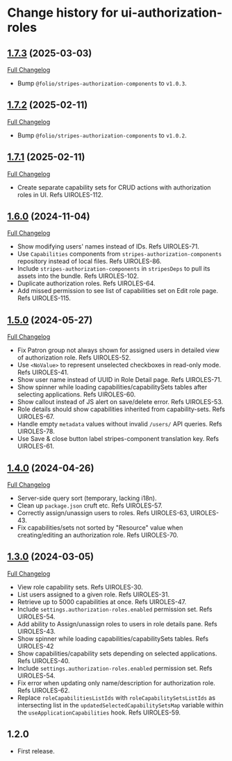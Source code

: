 # Change history for ui-authorization-roles
## [1.7.3](https://github.com/folio-org/ui-authorization-roles/tree/v1.7.3) (2025-03-03)
[Full Changelog](https://github.com/folio-org/ui-authorization-roles/compare/v1.7.2...v1.7.3)

* Bump `@folio/stripes-authorization-components` to `v1.0.3`.

## [1.7.2](https://github.com/folio-org/ui-authorization-roles/tree/v1.7.2) (2025-02-11)
[Full Changelog](https://github.com/folio-org/ui-authorization-roles/compare/v1.7.1...v1.7.2)

* Bump `@folio/stripes-authorization-components` to `v1.0.2`.

## [1.7.1](https://github.com/folio-org/ui-authorization-roles/tree/v1.7.1) (2025-02-11)
[Full Changelog](https://github.com/folio-org/ui-authorization-roles/compare/v1.6.0...v1.7.1)

* Create separate capability sets for CRUD actions with authorization roles in UI. Refs UIROLES-112.

## [1.6.0](https://github.com/folio-org/ui-authorization-roles/tree/v1.6.0) (2024-11-04)
[Full Changelog](https://github.com/folio-org/ui-authorization-roles/compare/v1.5.0...v1.6.0)

* Show modifying users' names instead of IDs. Refs UIROLES-71.
* Use `Capabilities` components from `stripes-authorization-components` repository instead of local files. Refs UIROLES-86.
* Include `stripes-authorization-components` in `stripesDeps` to pull its assets into the bundle. Refs UIROLES-102.
* Duplicate authorization roles. Refs UIROLES-64.
* Add missed permission to see list of capabilities set on Edit role page. Refs UIROLES-115.

## [1.5.0](https://github.com/folio-org/ui-authorization-roles/tree/v1.5.0) (2024-05-27)
[Full Changelog](https://github.com/folio-org/ui-authorization-roles/compare/v1.4.0...v1.5.0)

* Fix Patron group not always shown for assigned users in detailed view of authorization role. Refs UIROLES-52.
* Use `<NoValue>` to represent unselected checkboxes in read-only mode. Refs UIROLES-41.
* Show user name instead of UUID in Role Detail page. Refs UIROLES-71.
* Show spinner while loading capabilities/capabilitySets tables after selecting applications. Refs UIROLES-60.
* Show callout instead of JS alert on save/delete error. Refs UIROLES-53.
* Role details should show capabilities inherited from capability-sets. Refs UIROLES-67.
* Handle empty `metadata` values without invalid `/users/` API queries. Refs UIROLES-78.
* Use Save & close button label stripes-component translation key. Refs UIROLES-61.

## [1.4.0](https://github.com/folio-org/ui-authorization-roles/tree/v1.4.0) (2024-04-26)
[Full Changelog](https://github.com/folio-org/ui-authorization-roles/compare/v1.3.0...v1.4.0)

* Server-side query sort (temporary, lacking i18n).
* Clean up `package.json` cruft etc. Refs UIROLES-57.
* Correctly assign/unassign users to roles. Refs UIROLES-63, UIROLES-43.
* Fix capabilities/sets not sorted by "Resource" value when creating/editing an authorization role. Refs UIROLES-70.

## [1.3.0](https://github.com/folio-org/ui-authorization-roles/tree/v1.3.0) (2024-03-05)
[Full Changelog](https://github.com/folio-org/ui-authorization-roles/compare/v1.2.0...v1.3.0)

* View role capability sets. Refs UIROLES-30.
* List users assigned to a given role. Refs UIROLES-31.
* Retrieve up to 5000 capabilities at once. Refs UIROLES-47.
* Include `settings.authorization-roles.enabled` permission set. Refs UIROLES-54.
* Add ability to Assign/unassign roles to users in role details pane. Refs UIROLES-43.
* Show spinner while loading capabilities/capabilitySets tables. Refs UIROLES-42
* Show capabilities/capability sets depending on selected applications. Refs UIROLES-40.
* Include `settings.authorization-roles.enabled` permission set. Refs UIROLES-54.
* Fix error when updating only name/description for authorization role. Refs UIROLES-62.
* Replace `roleCapabilitiesListIds` with `roleCapabilitySetsListIds` as intersecting list in the `updatedSelectedCapabilitySetsMap` variable within the `useApplicationCapabilities` hook. Refs UIROLES-59.


## 1.2.0

* First release.

